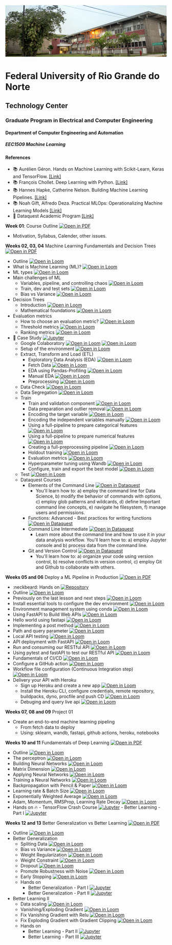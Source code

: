 
<center><img width="800" src="images/ct.jpeg"></center>

# Federal University of Rio Grande do Norte
## Technology Center
### Graduate Program in Electrical and Computer Engineering
#### Department of Computer Engineering and Automation 
##### EEC1509 Machine Learning

#### References

- :books: Aurélien Géron. Hands on Machine Learning with Scikit-Learn, Keras and TensorFlow. [[Link]](https://www.oreilly.com/library/view/hands-on-machine-learning/9781492032632/)
- :books: François Chollet. Deep Learning with Python. [[Link]](https://www.manning.com/books/deep-learning-with-python-second-edition)
- :books: Hannes Hapke, Catherine Nelson. Building Machine Learning Pipelines. [[Link]](https://www.oreilly.com/library/view/building-machine-learning/9781492053187/)
- :books: Noah Gift, Alfredo Deza. Practical MLOps: Operationalizing Machine Learning Models [[Link]](https://www.oreilly.com/library/view/practical-mlops/9781098103002/)
- :fist_right: Dataquest Academic Program [[Link]](https://www.dataquest.io/academic-program/)

**Week 01**: Course Outline [![Open in PDF](https://img.shields.io/badge/-PDF-EC1C24?style=flat-square&logo=adobeacrobatreader)](https://github.com/ivanovitchm/ppgeecmachinelearning/blob/main/lessons/week_01/outline.pdf)
- Motivation, Syllabus, Calender, other issues.

**Weeks 02, 03, 04** Machine Learning Fundamentals and Decision Trees [![Open in PDF](https://img.shields.io/badge/-PDF-EC1C24?style=flat-square&logo=adobeacrobatreader)](https://github.com/ivanovitchm/ppgeecmachinelearning/blob/main/lessons/week_02/ml_fundamentals_and_decision_trees.pdf)
- Outline [![Open in Loom](https://img.shields.io/badge/-Video-83DA77?style=flat-square&logo=loom)](https://www.loom.com/share/4979782637e34d37a0bb8551835a5a00)
- What is Machine Learning (ML)? [![Open in Loom](https://img.shields.io/badge/-Video-83DA77?style=flat-square&logo=loom)](https://www.loom.com/share/098676fae4c2464788dd67ac1b419340)
- ML types [![Open in Loom](https://img.shields.io/badge/-Video-83DA77?style=flat-square&logo=loom)](https://www.loom.com/share/4005e7ef95d4431db1bd266979a6789c)
- Main challenges of ML
    - Variables, pipeline, and controlling chaos [![Open in Loom](https://img.shields.io/badge/-Video-83DA77?style=flat-square&logo=loom)](https://www.loom.com/share/f5456342c6b643799c1824362020fc5e)
    - Train, dev and test sets [![Open in Loom](https://img.shields.io/badge/-Video-83DA77?style=flat-square&logo=loom)](https://www.loom.com/share/954298d6f4c1433488239956b5d7007e)
    - Bias vs Variance [![Open in Loom](https://img.shields.io/badge/-Video-83DA77?style=flat-square&logo=loom)](https://www.loom.com/share/c496098013c84911a9ac353fec7e3131) 
- Decision Trees
    - Introduction [![Open in Loom](https://img.shields.io/badge/-Video-83DA77?style=flat-square&logo=loom)](https://www.loom.com/share/4f10b2436c1943f2aaa84d0f56c9e8c3) 
    - Mathematical foundations [![Open in Loom](https://img.shields.io/badge/-Video-83DA77?style=flat-square&logo=loom)](https://www.loom.com/share/a215906eceda4b9cb655b226261bfb21)
- Evaluation metrics
    - How to choose an evaluation metric? [![Open in Loom](https://img.shields.io/badge/-Video-83DA77?style=flat-square&logo=loom)](https://www.loom.com/share/3dd9bd6dcb844704ba9cd1e1b34932c3)
    - Threshold metrics [![Open in Loom](https://img.shields.io/badge/-Video-83DA77?style=flat-square&logo=loom)](https://www.loom.com/share/efc3248b6f8747a3ab86cd22cadde993)
    - Ranking metrics [![Open in Loom](https://img.shields.io/badge/-Video-83DA77?style=flat-square&logo=loom)](https://www.loom.com/share/1394db7fc27e4592af6f538c06cebbd1)
- :rocket: Case Study [![Jupyter](https://img.shields.io/badge/-Notebook-191A1B?style=flat-square&logo=jupyter)](https://github.com/ivanovitchm/ppgeecmachinelearning/tree/main/lessons/week_02/sources)
    - Google Colaboratory [![Open in Loom](https://img.shields.io/badge/-Video-83DA77?style=flat-square&logo=loom)](https://www.loom.com/share/8a4f0d34b3cb4d9ea04b6dcf0b3d1aca) [![Open in Loom](https://img.shields.io/badge/-Video-83DA77?style=flat-square&logo=loom)](https://www.loom.com/share/d96cb0af7d9c4416bfe8145c93248a11)
    - Setup of the environment [![Open in Loom](https://img.shields.io/badge/-Video-83DA77?style=flat-square&logo=loom)](https://www.loom.com/share/fea2d097fc7d4de89e53da259ece6d25)
    - Extract, Transform and Load (ETL)
        - Exploratory Data Analysis (EDA) [![Open in Loom](https://img.shields.io/badge/-Video-83DA77?style=flat-square&logo=loom)](https://www.loom.com/share/799b9712c6274f2fa547a3eb4cd230df)
        - Fetch Data [![Open in Loom](https://img.shields.io/badge/-Video-83DA77?style=flat-square&logo=loom)](https://www.loom.com/share/9861e9013ba940aba2c6dd1db5a00ebf)
        - EDA using Pandas-Profiling [![Open in Loom](https://img.shields.io/badge/-Video-83DA77?style=flat-square&logo=loom)](https://www.loom.com/share/cf19e023208946938d3f70e6e52018b4)
        - Manual EDA [![Open in Loom](https://img.shields.io/badge/-Video-83DA77?style=flat-square&logo=loom)](https://www.loom.com/share/9cec1f4d529a41dc90af19f23ef2082a)
        - Preprocessing [![Open in Loom](https://img.shields.io/badge/-Video-83DA77?style=flat-square&logo=loom)](https://www.loom.com/share/51a2972c8ffc4949891e9e249f9f48a3)
    - Data Check [![Open in Loom](https://img.shields.io/badge/-Video-83DA77?style=flat-square&logo=loom)](https://www.loom.com/share/f359ca8430b149309f6ac0b1d9c6e233)
    - Data Segregation [![Open in Loom](https://img.shields.io/badge/-Video-83DA77?style=flat-square&logo=loom)](https://loom.com/share/25a491791e104c1694b2bf5615fe2c26)
    - Train
        - Train and validation component [![Open in Loom](https://img.shields.io/badge/-Video-83DA77?style=flat-square&logo=loom)](https://www.loom.com/share/3b708c0820b64ef199178b63fc4ef395)
        - Data preparation and outlier removal [![Open in Loom](https://img.shields.io/badge/-Video-83DA77?style=flat-square&logo=loom)](https://www.loom.com/share/140068a18a5e4c8d83b807868ebdd011)
        - Encoding the target variable [![Open in Loom](https://img.shields.io/badge/-Video-83DA77?style=flat-square&logo=loom)](https://www.loom.com/share/b0edb4ccb28a4e1884a2f37637b58deb)
        - Encoding the independent variables manually [![Open in Loom](https://img.shields.io/badge/-Video-83DA77?style=flat-square&logo=loom)](https://www.loom.com/share/4adce083a32b4d3787fd50b59da4fdb5)
        - Using a full-pipeline to prepare categorical features [![Open in Loom](https://img.shields.io/badge/-Video-83DA77?style=flat-square&logo=loom)](https://www.loom.com/share/12de69ebeb744ebdbf2524b07773c7c2)
        - Using a full-pipeline to prepare numerical features [![Open in Loom](https://img.shields.io/badge/-Video-83DA77?style=flat-square&logo=loom)](https://www.loom.com/share/3b92e3fd78df42ebbbdce36dbce1707a)
        - Creating a full-preprocessing pipeline [![Open in Loom](https://img.shields.io/badge/-Video-83DA77?style=flat-square&logo=loom)](https://www.loom.com/share/6796f0129b1d4865aeb277e68461da80)
        - Holdout training [![Open in Loom](https://img.shields.io/badge/-Video-83DA77?style=flat-square&logo=loom)](https://www.loom.com/share/188a610fb09542b883b89cc962d6a823)
        - Evaluation metrics [![Open in Loom](https://img.shields.io/badge/-Video-83DA77?style=flat-square&logo=loom)](https://www.loom.com/share/4b2a9dd0ae44465b914974cf886390f9)
        - Hyperparameter tuning using Wandb [![Open in Loom](https://img.shields.io/badge/-Video-83DA77?style=flat-square&logo=loom)](https://www.loom.com/share/7e3a9d52709843bbb6026f816fa49d90)
        - Configure, train and export the best model [![Open in Loom](https://img.shields.io/badge/-Video-83DA77?style=flat-square&logo=loom)](https://www.loom.com/share/1c7a30cd4e90400daeb3916ee4006534)
    - Test [![Open in Loom](https://img.shields.io/badge/-Video-83DA77?style=flat-square&logo=loom)](https://www.loom.com/share/7725679b69a7426c927c317cb634dec3)
    - Dataquest Courses
        - Elements of the Command Line [![Open in Dataquest](https://img.shields.io/badge/link-dataquest-green)](https://www.dataquest.io/course/command-line-elements/)
            - You'll learn how to: a) employ the command line for Data Science, b) modify the behavior of commands with options, c) employ glob patterns and wildcards, d) define Important command line concepts, e) navigate he filesystem, f) manage users and permissions.
        - Functions: Advanced - Best practices for writing functions [![Open in Dataquest](https://img.shields.io/badge/link-dataquest-green)](https://www.dataquest.io/course/python-advanced-functions/)
        - Command Line Intermediate [![Open in Dataquest](https://img.shields.io/badge/link-dataquest-green)](https://www.dataquest.io/course/command-line-intermediate/)
            - Learn more about the command line and how to use it in your data analysis workflow. You'll learn how to: a) employ Jupyter console and b) process data from the command line.
        - Git and Version Control [![Open in Dataquest](https://img.shields.io/badge/link-dataquest-green)](https://www.dataquest.io/course/git-and-vcs/)
            - You'll learn how to: a) organize your code using version control, b) resolve conflicts in version control, c) employ Git and Github to collaborate with others.
            
**Weeks 05 and 06** Deploy a ML Pipeline in Production [![Open in PDF](https://img.shields.io/badge/-PDF-EC1C24?style=flat-square&logo=adobeacrobatreader)](https://github.com/ivanovitchm/ppgeecmachinelearning/blob/main/lessons/week_05/deploy_ml.pdf)
- :neckbeard: Hands on [![Repository](https://img.shields.io/badge/-Repo-191A1B?style=flat-square&logo=github)](https://github.com/ivanovitchm/colab2mlops)
- Outline [![Open in Loom](https://img.shields.io/badge/-Video-83DA77?style=flat-square&logo=loom)](https://www.loom.com/share/8bc6b17050e14db1b5a644b614b9863b)
- Previously on the last lesson and next steps [![Open in Loom](https://img.shields.io/badge/-Video-83DA77?style=flat-square&logo=loom)](https://www.loom.com/share/2497e73815354083a0299c376c6b1bb7)
- Install essential tools to configure the dev environment [![Open in Loom](https://img.shields.io/badge/-Video-83DA77?style=flat-square&logo=loom)](https://www.loom.com/share/5147cf6180e146689fe976e1212dfd60)
- Environment management system using conda [![Open in Loom](https://img.shields.io/badge/-Video-83DA77?style=flat-square&logo=loom)](https://www.loom.com/share/b03a14eddae543319071f483e1f73728)
- Using FastAPI to Build Web APIs [![Open in Loom](https://img.shields.io/badge/-Video-83DA77?style=flat-square&logo=loom)](https://www.loom.com/share/7c4ccaa0de28422db02522dbad03bba7)
- Hello world using fastapi [![Open in Loom](https://img.shields.io/badge/-Video-83DA77?style=flat-square&logo=loom)](https://www.loom.com/share/d54ee20891d74c70bd2c866c68fbe4f6)
- Implementing a post method [![Open in Loom](https://img.shields.io/badge/-Video-83DA77?style=flat-square&logo=loom)](https://www.loom.com/share/8514c74f1f3443d3b7a82b8160f9d271)
- Path and query parameter [![Open in Loom](https://img.shields.io/badge/-Video-83DA77?style=flat-square&logo=loom)](https://www.loom.com/share/7b6f2e4a2fc345019b5f5e0081aec490)
- Local API testing [![Open in Loom](https://img.shields.io/badge/-Video-83DA77?style=flat-square&logo=loom)](https://www.loom.com/share/db74b4cc2294486480e2c31f05cbe3d5)
- API deployment with FastAPI [![Open in Loom](https://img.shields.io/badge/-Video-83DA77?style=flat-square&logo=loom)](https://www.loom.com/share/bad07405f31e4625ba0a45a632b4f9d7)
- Run and consuming our RESTful API [![Open in Loom](https://img.shields.io/badge/-Video-83DA77?style=flat-square&logo=loom)](https://www.loom.com/share/bd04680bd2ba4c41bf5e33bd18e6e9c7)
- Using pytest and fastAPI to test our RESTful API [![Open in Loom](https://img.shields.io/badge/-Video-83DA77?style=flat-square&logo=loom)](https://www.loom.com/share/90ec0a6c964a4e669c05d7c3d3f54347)
- Fundamentals of CI/CD [![Open in Loom](https://img.shields.io/badge/-Video-83DA77?style=flat-square&logo=loom)](https://www.loom.com/share/9759c65ddb9b486fb9068ff603dda38c)
- Configure a GitHub action [![Open in Loom](https://img.shields.io/badge/-Video-83DA77?style=flat-square&logo=loom)](https://www.loom.com/share/6551d576e4b340f2a1d7849edd910109)
- Workflow file configuration (Continuous Integration step) [![Open in Loom](https://img.shields.io/badge/-Video-83DA77?style=flat-square&logo=loom)](https://www.loom.com/share/b7d932f842f64ea4805feeb5c11d82ed)
- Delivery your API with Heroku
    - Sign up Heroku and create a new app [![Open in Loom](https://img.shields.io/badge/-Video-83DA77?style=flat-square&logo=loom)](https://www.loom.com/share/f2eeba8220cc45b2984813786df0c7f4)
    - Install the Heroku CLI, configure credentials, remote repository, buildpacks, dyno, procfile and push CD [![Open in Loom](https://img.shields.io/badge/-Video-83DA77?style=flat-square&logo=loom)](https://www.loom.com/share/3f4f6a31147148418fa5052a545740d4)
    - Debuging and query live api [![Open in Loom](https://img.shields.io/badge/-Video-83DA77?style=flat-square&logo=loom)](https://www.loom.com/share/60782b538d25411780a8c9c1c14249f6)
    
**Weeks 07, 08 and 09** Project 01
- Create an end-to-end machine learning pipeling
    - From fetch data to deploy
    - Using: sklearn, wandb, fastapi, github actions, heroku, notebooks
    
**Weeks 10 and 11** Fundamentals of Deep Learning [![Open in PDF](https://img.shields.io/badge/-PDF-EC1C24?style=flat-square&logo=adobeacrobatreader)](https://github.com/ivanovitchm/ppgeecmachinelearning/blob/main/lessons/week_10/Week%2010%20Introduction%20to%20Deep%20Learning%20and%20TensorFlow.pdf)
- Outline [![Open in Loom](https://img.shields.io/badge/-Video-83DA77?style=flat-square&logo=loom)](https://www.loom.com/share/694778c1c318458589ad1990c1bb9614)
- The perceptron [![Open in Loom](https://img.shields.io/badge/-Video-83DA77?style=flat-square&logo=loom)](https://www.loom.com/share/8d0ed35c632a4f0e805c103376974ec6)
- Building Neural Networks [![Open in Loom](https://img.shields.io/badge/-Video-83DA77?style=flat-square&logo=loom)](https://www.loom.com/share/4ed93e63f36f468dad163bde0ed4102c)
- Matrix Dimension [![Open in Loom](https://img.shields.io/badge/-Video-83DA77?style=flat-square&logo=loom)](https://www.loom.com/share/ac46a8425264456ea91f9644df3d992a)
- Applying Neural Networks [![Open in Loom](https://img.shields.io/badge/-Video-83DA77?style=flat-square&logo=loom)](https://www.loom.com/share/24f247d0c8a74a48b3e481985fd843bd)
- Training a Neural Networks [![Open in Loom](https://img.shields.io/badge/-Video-83DA77?style=flat-square&logo=loom)](https://www.loom.com/share/c96bebdd16d9444e9c4adf23a4a93398)
- Backpropagation with Pencil & Paper [![Open in Loom](https://img.shields.io/badge/-Video-83DA77?style=flat-square&logo=loom)](https://www.loom.com/share/3098f18d6fdc4a039d5e382357bebc82)
- Learning rate & Batch Size [![Open in Loom](https://img.shields.io/badge/-Video-83DA77?style=flat-square&logo=loom)](https://www.loom.com/share/4271c1e07f294ec181a0b40b93f604b7)
- Exponentially Weighted Average [![Open in Loom](https://img.shields.io/badge/-Video-83DA77?style=flat-square&logo=loom)](https://www.loom.com/share/eb2e3905d23742d98572d14120fb3f57)
- Adam, Momentum, RMSProp, Learning Rate Decay [![Open in Loom](https://img.shields.io/badge/-Video-83DA77?style=flat-square&logo=loom)](https://www.loom.com/share/6b4b3a14b3044dfdbe76a5606bc8e513)
- Hands on :fire:
       - TensorFlow Crash Course [![Jupyter](https://img.shields.io/badge/-Notebook-191A1B?style=flat-square&logo=jupyter)](https://github.com/ivanovitchm/ppgeecmachinelearning/blob/main/lessons/week_10/Notebooks/Week%2010%20Task%2001%20-%20TensorFlow%202.x%20%2B%20Keras%20Crash%20Course.ipynb)
        - Better Learning - Part I [![Jupyter](https://img.shields.io/badge/-Notebook-191A1B?style=flat-square&logo=jupyter)](https://github.com/ivanovitchm/ppgeecmachinelearning/blob/main/lessons/week_10/Notebooks/Week%2010%20Task%2002%20-%20Better%20Learning%20part%20I.ipynb)
     
**Weeks 12 and 13** Better Generalization vs Better Learning [![Open in PDF](https://img.shields.io/badge/-PDF-EC1C24?style=flat-square&logo=adobeacrobatreader)](https://github.com/ivanovitchm/ppgeecmachinelearning/blob/main/lessons/week_12/Better%20Generalizaton%20vs%20Better%20Learning.pdf)
- Outline [![Open in Loom](https://img.shields.io/badge/-Video-83DA77?style=flat-square&logo=loom)](https://www.loom.com/share/33ceae6510ca4321b95425efc7c7828e)
- Better Generalization
	- Spliting Data [![Open in Loom](https://img.shields.io/badge/-Video-83DA77?style=flat-square&logo=loom)](https://www.loom.com/share/436be4492b0549baba57c52d40941cc3)
	- Bias vs Variance [![Open in Loom](https://img.shields.io/badge/-Video-83DA77?style=flat-square&logo=loom)](https://www.loom.com/share/9cc90385906d458b9baafc19c686cc8e)
	- Weight Regularization [![Open in Loom](https://img.shields.io/badge/-Video-83DA77?style=flat-square&logo=loom)](https://www.loom.com/share/6f8e8101bee243318302cb3742fbdb8c)
	- Weight Constraint [![Open in Loom](https://img.shields.io/badge/-Video-83DA77?style=flat-square&logo=loom)](https://www.loom.com/share/b65c8294dcda4746a0a9a9c9ea3b5cb4)
	- Dropout [![Open in Loom](https://img.shields.io/badge/-Video-83DA77?style=flat-square&logo=loom)](https://www.loom.com/share/c32f0a35d56b426ca988e05926787936)
	- Promote Robustness with Noise [![Open in Loom](https://img.shields.io/badge/-Video-83DA77?style=flat-square&logo=loom)](https://www.loom.com/share/ed48470b14a3460eac572dcf9d8838c9)
	- Early Stopping [![Open in Loom](https://img.shields.io/badge/-Video-83DA77?style=flat-square&logo=loom)](https://www.loom.com/share/c738eed439a34794a6b99c555b99afad)
    - Hands on
        - Better Generalization - Part I [![Jupyter](https://img.shields.io/badge/-Notebook-191A1B?style=flat-square&logo=jupyter)](https://github.com/ivanovitchm/ppgeecmachinelearning/blob/main/lessons/week_12/Better%20Generalization%20I.ipynb)
        - Better Generalization - Part II [![Jupyter](https://img.shields.io/badge/-Notebook-191A1B?style=flat-square&logo=jupyter)](https://github.com/ivanovitchm/ppgeecmachinelearning/blob/main/lessons/week_12/Better%20Generalization%20II.ipynb)
- Better Learning II
	- Data scaling [![Open in Loom](https://img.shields.io/badge/-Video-83DA77?style=flat-square&logo=loom)](https://www.loom.com/share/7008b640440d412498578e27b8557471)
	- Vanishing/Exploding Gradient [![Open in Loom](https://img.shields.io/badge/-Video-83DA77?style=flat-square&logo=loom)](https://www.loom.com/share/fb427d71b7a74e2dab226445941d2d41)
	- Fix Vanishing Gradient with Relu [![Open in Loom](https://img.shields.io/badge/-Video-83DA77?style=flat-square&logo=loom)](https://www.loom.com/share/0cdfb9ba531540fca075444f7d732fc6)
	- Fix Exploding Gradient with Gradient Clipping [![Open in Loom](https://img.shields.io/badge/-Video-83DA77?style=flat-square&logo=loom)](https://www.loom.com/share/2b560922401442b7b078faf06801a3ad)
    - Hands on
        - Better Learning - Part II [![Jupyter](https://img.shields.io/badge/-Notebook-191A1B?style=flat-square&logo=jupyter)](https://github.com/ivanovitchm/ppgeecmachinelearning/blob/main/lessons/week_12/Better%20Learning%20II.ipynb)
        -  Better Learning - Part III [![Jupyter](https://img.shields.io/badge/-Notebook-191A1B?style=flat-square&logo=jupyter)](https://github.com/ivanovitchm/ppgeecmachinelearning/blob/main/lessons/week_12/Better%20Learning%20III.ipynb)

    
    

    
    
    
